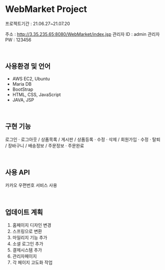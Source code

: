 # WebMarket Project
프로젝트기간 : 21.06.27~21.07.20

주소 : http://3.35.235.65:8080/WebMarket/index.jsp
관리자 ID : admin
관리자 PW : 123456

<br>

## 사용환경 및 언어

- AWS EC2, Ubuntu
- Maria DB
- BootStrap
- HTML, CSS, JavaScript
- JAVA, JSP

<br>

## 구현 기능

로그인 · 로그아웃 / 상품목록 / 게시판 / 상품등록 · 수정 · 삭제 / 회원가입 · 수정 · 탈퇴 / 장바구니 / 배송정보 / 주문정보 · 주문완료

<br>

## 사용 API

카카오 우편번호 서비스 사용

<br>

## 업데이트 계획

1. 홈페이지 디자인 변경
2. 스프링으로 변환
3. 마일리지 기능 추가
4. 소셜 로그인 추가
5. 결제시스템 추가
6. 관리자페이지
7. 각 페이지 고도화 작업
